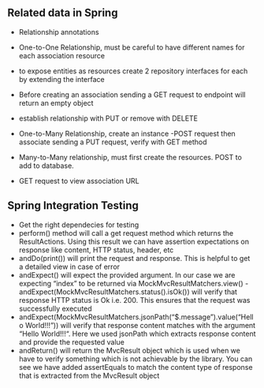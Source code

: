 ## Related data in Spring
- Relationship annotations

- One-to-One Relationship, must be careful to have different names for each association resource
- to expose entities as resources create 2 repository interfaces for each by extending the interface
- Before creating an association sending a GET request to endpoint will return an empty object
- establish relationship with PUT or remove with DELETE

- One-to-Many Relationship, create an instance
-POST request then associate sending a PUT request, verify with GET method

- Many-to-Many relationship, must first create the resources. POST to add to database. 
- GET request to view association URL


## Spring Integration Testing

- Get the right dependecies for testing
- perform() method will call a get request method which returns the ResultActions. Using this result we can have assertion expectations on response like content, HTTP status, header, etc
- andDo(print()) will print the request and response. This is helpful to get a detailed view in case of error
- andExpect() will expect the provided argument. In our case we are expecting “index” to be returned via MockMvcResultMatchers.view()
-andExpect(MockMvcResultMatchers.status().isOk()) will verify that response HTTP status is Ok i.e. 200. This ensures that the request was successfully executed
- andExpect(MockMvcResultMatchers.jsonPath(“$.message”).value(“Hello World!!!”)) will verify that response content matches with the argument “Hello World!!!“. Here we used jsonPath which extracts response content and provide the requested value
- andReturn() will return the MvcResult object which is used when we have to verify something which is not achievable by the library. You can see we have added assertEquals to match the content type of response that is extracted from the MvcResult object